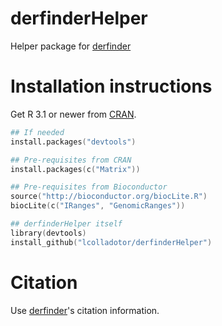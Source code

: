 derfinderHelper
===============

Helper package for [derfinder](https://github.com/lcolladotor/derfinder)

# Installation instructions

Get R 3.1 or newer from [CRAN](http://cran.r-project.org/).

```S
## If needed
install.packages("devtools")

## Pre-requisites from CRAN
install.packages(c("Matrix"))

## Pre-requisites from Bioconductor
source("http://bioconductor.org/biocLite.R")
biocLite(c("IRanges", "GenomicRanges"))

## derfinderHelper itself
library(devtools)
install_github("lcolladotor/derfinderHelper")
```

# Citation

Use [derfinder](https://github.com/lcolladotor/derfinder#citation)'s citation information.
